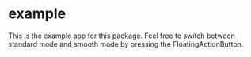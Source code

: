 # example

This is the example app for this package.
Feel free to switch between standard mode and smooth mode by pressing the FloatingActionButton.
